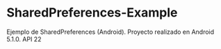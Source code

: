 # SharedPreferences-Example
Ejemplo de SharedPreferences (Android). Proyecto realizado en Android 5.1.0. API 22
